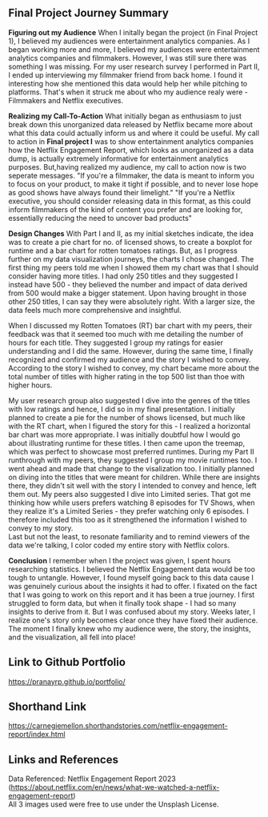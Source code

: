 ## Final Project Journey Summary

**Figuring out my Audience**
When I initally began the project (in Final Project 1), I believed my audiences were entertainment analytics companies. As I began working more and more, I believed my audiences were entertainment analytics companies and filmmakers. However, I was still sure there was something I was missing. For my user research survey I performed in Part II, I ended up interviewing my filmmaker friend from back home. I found it interesting how she mentioned this data would help her while pitching to platforms. That's when it struck me about who my audience realy were - Filmmakers and Netflix executives. 

**Realizing my Call-To-Action**
What initially began as enthusiasm to just break down this unorganized data released by Netflix became more about what this data could actually inform us and where it could be useful. My call to action in **Final project I** was to show entertainment analytics companies how the Netflix Engagement Report, which looks as unorganized as a data dump, is actually extremely informative for entertainment analytics purposes. But,having realized my audience, my call to action now is two seperate messages. "If you're a filmmaker, the data is meant to inform you to focus on your product, to make it tight if possible, and to never lose hope as good shows have always found their limelight."
"If you're a Netflix executive, you should consider releasing data in this format, as this could inform filmmakers of the kind of content you prefer and are looking for, essentially reducing the need to uncover bad products"

**Design Changes**
With Part I and II, as my initial sketches indicate, the idea was to create a pie chart for no. of licensed shows, to create a boxplot for runtime and a bar chart for rotten tomatoes ratings. But, as I progress further on my data visualization journeys, the charts I chose changed. The first thing my peers told me when I showed them my chart was that I should consider having more titles. I had only 250 titles and they suggested I instead have 500 - they believed the number and impact of data derived from 500 would make a bigger statement. Upon having brought in those other 250 titles, I can say they were absolutely right. With a larger size, the data feels much more comprehensive and insightful.</br>

When I discussed my Rotten Tomatoes (RT) bar chart with my peers, their feedback was that it seemed too much with me detailing the number of hours for each title. They suggested I group my ratings for easier understanding and I did the same. However, during the same time, I finally recognized and confirmed my audience and the story I wished to convey. According to the story I wished to convey, my chart became more about the total number of titles with higher rating in the top 500 list than thoe with higher hours. </br>

My user research group also suggested I dive into the genres of the titles with low ratings and hence, I did so in my final presentation. I initially planned to create a pie for the number of shows licensed, but much like with the RT chart, when I figured the story for this - I realized a horizontal bar chart was more appropriate. I was initially doubtful how I would go about illustrating runtime for these titles. I then came upon the treemap, which was perfect to showcase most preferred runtimes. During my Part II runthrough with my peers, they suggested I group my movie runtimes too. I went ahead and made that change to the visalization too. I initially planned on diving into the titles that were meant for children. While there are insights there, they didn't sit well with the story I intended to convey and hence, left them out. My peers also suggested I dive into Limited series. That got me thinking how while users prefers watching 8 episodes for TV Shows, when they realize it's a Limited Series - they prefer watching only 6 episodes. I therefore included this too as it strengthened the information I wished to convey to my story.</br>
Last but not the least, to resonate familiarity and to remind viewers of the data we're talking, I color coded my entire story with Netflix colors.

**Conclusion**
I remember when I the project was given, I spent hours researching statistics. I believed the Netflix Engagement data would be too tough to untangle. However, I found myself going back to this data cause I was genuinely curious about the insights it had to offer. I fixated on the fact that I was going to work on this report and it has been a true journey. I first struggled to form data, but when it finally took shape - I had so many insights to derive from it. But I was confused about my story. Weeks later, I realize one's story only becomes clear once they have fixed their audience. The moment I finally knew who my audience were, the story, the insights, and the visualization, all fell into place!


## Link to Github Portfolio
https://pranayrp.github.io/portfolio/

## Shorthand Link
https://carnegiemellon.shorthandstories.com/netflix-engagement-report/index.html

## Links and References
Data Referenced: Netflix Engagement Report 2023 (https://about.netflix.com/en/news/what-we-watched-a-netflix-engagement-report)</br>
All 3 images used were free to use under the Unsplash License.












